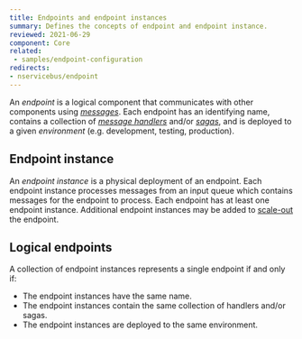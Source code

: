 ```yaml
---
title: Endpoints and endpoint instances
summary: Defines the concepts of endpoint and endpoint instance.
reviewed: 2021-06-29
component: Core
related:
 - samples/endpoint-configuration
redirects:
- nservicebus/endpoint
---
```


An _endpoint_ is a logical component that communicates with other components using [_messages_](/nservicebus/messaging). Each endpoint has an identifying name, contains a collection of [_message handlers_](/nservicebus/handlers/) and/or [_sagas_](/nservicebus/sagas/), and is deployed to a given _environment_ (e.g. development, testing, production). 

## Endpoint instance

An _endpoint instance_ is a physical deployment of an endpoint. Each endpoint instance processes messages from an input queue which contains messages for the endpoint to process. Each endpoint has at least one endpoint instance. Additional endpoint instances may be added to [scale-out](/nservicebus/architecture/scaling.md) the endpoint.

## Logical endpoints

A collection of endpoint instances represents a single endpoint if and only if:

- The endpoint instances have the same name.
- The endpoint instances contain the same collection of handlers and/or sagas.
- The endpoint instances are deployed to the same environment.
